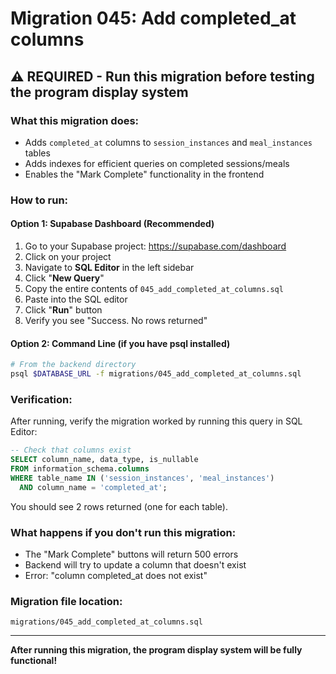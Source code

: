 # Migration 045: Add completed_at columns

## ⚠️ REQUIRED - Run this migration before testing the program display system

### What this migration does:
- Adds `completed_at` columns to `session_instances` and `meal_instances` tables
- Adds indexes for efficient queries on completed sessions/meals
- Enables the "Mark Complete" functionality in the frontend

### How to run:

#### Option 1: Supabase Dashboard (Recommended)
1. Go to your Supabase project: https://supabase.com/dashboard
2. Click on your project
3. Navigate to **SQL Editor** in the left sidebar
4. Click "**New Query**"
5. Copy the entire contents of `045_add_completed_at_columns.sql`
6. Paste into the SQL editor
7. Click "**Run**" button
8. Verify you see "Success. No rows returned"

#### Option 2: Command Line (if you have psql installed)
```bash
# From the backend directory
psql $DATABASE_URL -f migrations/045_add_completed_at_columns.sql
```

### Verification:
After running, verify the migration worked by running this query in SQL Editor:

```sql
-- Check that columns exist
SELECT column_name, data_type, is_nullable
FROM information_schema.columns
WHERE table_name IN ('session_instances', 'meal_instances')
  AND column_name = 'completed_at';
```

You should see 2 rows returned (one for each table).

### What happens if you don't run this migration:
- The "Mark Complete" buttons will return 500 errors
- Backend will try to update a column that doesn't exist
- Error: "column completed_at does not exist"

### Migration file location:
`migrations/045_add_completed_at_columns.sql`

---

**After running this migration, the program display system will be fully functional!**
